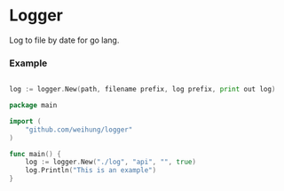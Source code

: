 # Logger

Log to file by date for go lang.

### Example
```go

log := logger.New(path, filename prefix, log prefix, print out log)
```

```go
package main

import (
	"github.com/weihung/logger"
)

func main() {
	log := logger.New("./log", "api", "", true)
	log.Println("This is an example")
}
```
